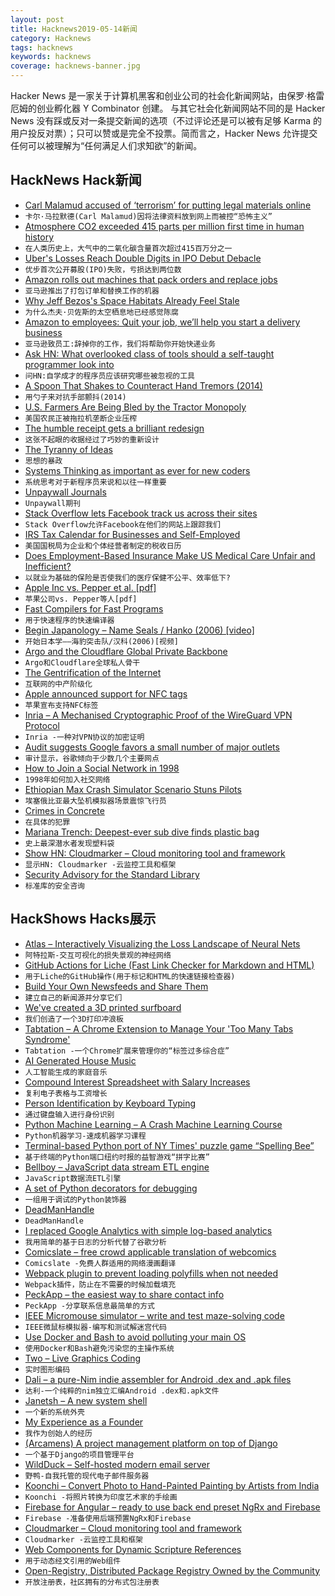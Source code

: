 ```yaml
---
layout: post
title: Hacknews2019-05-14新闻
category: Hacknews
tags: hacknews
keywords: hacknews
coverage: hacknews-banner.jpg
---
```


Hacker News 是一家关于计算机黑客和创业公司的社会化新闻网站，由保罗·格雷厄姆的创业孵化器 Y Combinator 创建。
与其它社会化新闻网站不同的是 Hacker News 没有踩或反对一条提交新闻的选项（不过评论还是可以被有足够 Karma 的用户投反对票）；只可以赞或是完全不投票。简而言之，Hacker News 允许提交任何可以被理解为“任何满足人们求知欲”的新闻。

## HackNews Hack新闻


- [Carl Malamud accused of ‘terrorism’ for putting legal materials online](https://www.nytimes.com/2019/05/13/us/politics/georgia-official-code-copyright.html)
- `卡尔·马拉默德(Carl Malamud)因将法律资料放到网上而被控“恐怖主义”`
- [Atmosphere CO2 exceeded 415 parts per million first time in human history](https://techcrunch.com/2019/05/12/co2-in-the-atmosphere-just-exceeded-415-parts-per-million-for-the-first-time-in-human-history/)
- `在人类历史上，大气中的二氧化碳含量首次超过415百万分之一`
- [Uber&#39;s Losses Reach Double Digits in IPO Debut Debacle](https://finance.yahoo.com/news/uber-shares-decline-second-day-091656484.html)
- `优步首次公开募股(IPO)失败，亏损达到两位数`
- [Amazon rolls out machines that pack orders and replace jobs](https://www.reuters.com/article/us-amazon-com-automation-exclusive-idUSKCN1SJ0X1)
- `亚马逊推出了打包订单和替换工作的机器`
- [Why Jeff Bezos&#39;s Space Habitats Already Feel Stale](https://www.citylab.com/perspective/2019/05/space-colony-design-jeff-bezos-blue-origin-oneill-colonies/589294/)
- `为什么杰夫·贝佐斯的太空栖息地已经感觉陈腐`
- [Amazon to employees: Quit your job, we’ll help you start a delivery business](https://arstechnica.com/information-technology/2019/05/amazon-to-employees-quit-your-job-well-help-you-start-a-delivery-business/)
- `亚马逊致员工:辞掉你的工作，我们将帮助你开始快递业务`
- [Ask HN: What overlooked class of tools should a self-taught programmer look into](item?id=19900955)
- `问HN:自学成才的程序员应该研究哪些被忽视的工具`
- [A Spoon That Shakes to Counteract Hand Tremors (2014)](https://www.npr.org/sections/health-shots/2014/05/13/310399325/a-spoon-that-shakes-to-counteract-hand-tremors)
- `用勺子来对抗手部颤抖(2014)`
- [U.S. Farmers Are Being Bled by the Tractor Monopoly](https://www.bloomberg.com/opinion/articles/2019-04-23/u-s-farmers-need-a-better-way-to-fix-their-tractors)
- `美国农民正被拖拉机垄断企业压榨`
- [The humble receipt gets a brilliant redesign](https://www.fastcompany.com/90347782/the-humble-receipt-gets-a-brilliant-redesign)
- `这张不起眼的收据经过了巧妙的重新设计`
- [The Tyranny of Ideas](https://nadiaeghbal.com/ideas)
- `思想的暴政`
- [Systems Thinking as important as ever for new coders](https://www.hanselman.com/blog/SystemsThinkingAsImportantAsEverForNewCoders.aspx)
- `系统思考对于新程序员来说和以往一样重要`
- [Unpaywall Journals](https://chrome.google.com/webstore/detail/unpaywall/iplffkdpngmdjhlpjmppncnlhomiipha?hl=en)
- `Unpaywall期刊`
- [Stack Overflow lets Facebook track us across their sites](https://meta.stackoverflow.com/questions/384864/stack-overflow-lets-facebook-track-us-across-their-sites?cb=1)
- `Stack Overflow允许Facebook在他们的网站上跟踪我们`
- [IRS Tax Calendar for Businesses and Self-Employed](https://www.irs.gov/businesses/small-businesses-self-employed/irs-tax-calendar-for-businesses-and-self-employed)
- `美国国税局为企业和个体经营者制定的税收日历`
- [Does Employment-Based Insurance Make US Medical Care Unfair and Inefficient?](https://jamanetwork.com/journals/jama/fullarticle/2733520)
- `以就业为基础的保险是否使我们的医疗保健不公平、效率低下?`
- [Apple Inc vs. Pepper et al. [pdf]](https://www.supremecourt.gov/opinions/18pdf/17-204_bq7d.pdf)
- `苹果公司vs. Pepper等人[pdf]`
- [Fast Compilers for Fast Programs](https://crawshaw.io/blog/fast-compilers)
- `用于快速程序的快速编译器`
- [Begin Japanology – Name Seals / Hanko (2006) [video]](https://www.youtube.com/watch?v=gaABnATXQbY)
- `开始日本学——海豹突击队/汉科(2006)[视频]`
- [Argo and the Cloudflare Global Private Backbone](https://blog.cloudflare.com/argo-and-the-cloudflare-global-private-backbone/?a)
- `Argo和Cloudflare全球私人骨干`
- [The Gentrification of the Internet](http://culturedigitally.org/2019/03/the-gentrification-of-the-internet/)
- `互联网的中产阶级化`
- [Apple announced support for NFC tags](https://twitter.com/SteveMoser/status/1127949077432426496)
- `苹果宣布支持NFC标签`
- [Inria – A Mechanised Cryptographic Proof of the WireGuard VPN Protocol](https://hal.inria.fr/hal-02100345)
- `Inria -一种对VPN协议的加密证明`
- [Audit suggests Google favors a small number of major outlets](https://www.cjr.org/tow_center/google-news-algorithm.php)
- `审计显示，谷歌倾向于少数几个主要网点`
- [How to Join a Social Network in 1998](http://www.ironicsans.com/2019/01/how_to_join_a_social_network_i.html)
- `1998年如何加入社交网络`
- [Ethiopian Max Crash Simulator Scenario Stuns Pilots](https://aviationweek.com/commercial-aviation/ethiopian-max-crash-simulator-scenario-stuns-pilots)
- `埃塞俄比亚最大坠机模拟器场景震惊飞行员`
- [Crimes in Concrete](https://www.firstthings.com/article/2019/06/crimes-in-concrete)
- `在具体的犯罪`
- [Mariana Trench: Deepest-ever sub dive finds plastic bag](https://www.bbc.co.uk/news/science-environment-48230157)
- `史上最深潜水者发现塑料袋`
- [Show HN: Cloudmarker – Cloud monitoring tool and framework](https://github.com/cloudmarker/cloudmarker)
- `显示HN: Cloudmarker -云监控工具和框架`
- [Security Advisory for the Standard Library](https://blog.rust-lang.org/2019/05/13/Security-advisory.html)
- `标准库的安全咨询`


## HackShows Hacks展示

- [ Atlas – Interactively Visualizing the Loss Landscape of Neural Nets](https://atls.ml/)
- `阿特拉斯-交互可视化的损失景观的神经网络`
- [ GitHub Actions for Liche (Fast Link Checker for Markdown and HTML)](https://github.com/peaceiris/actions-liche)
- `用于Liche的GitHub操作(用于标记和HTML的快速链接检查器)`
- [ Build Your Own Newsfeeds and Share Them](http://www.prjswan.com)
- `建立自己的新闻源并分享它们`
- [ We&#39;ve created a 3D printed surfboard](https://news.ycombinator.com/item?id=19897217)
- `我们创造了一个3D打印冲浪板`
- [ Tabtation – A Chrome Extension to Manage Your &#39;Too Many Tabs Syndrome&#39;](https://news.ycombinator.com/item?id=19890859)
- `Tabtation -一个Chrome扩展来管理你的“标签过多综合症”`
- [ AI Generated House Music](https://soundcloud.com/wrannaman/0022a)
- `人工智能生成的家庭音乐`
- [ Compound Interest Spreadsheet with Salary Increases](http://josephbisch.com/post/2019-05-11-compound-interest/)
- `复利电子表格与工资增长`
- [ Person Identification by Keyboard Typing](https://gradtype.darksi.de/)
- `通过键盘输入进行身份识别`
- [ Python Machine Learning – A Crash Machine Learning Course](https://github.com/machinelearningmindset/machine-learning-course)
- `Python机器学习-速成机器学习课程`
- [ Terminal-based Python port of NY Times&#39; puzzle game “Spelling Bee”](https://github.com/philshem/open-spelling-bee)
- `基于终端的Python端口纽约时报的益智游戏“拼字比赛”`
- [ Bellboy – JavaScript data stream ETL engine](https://github.com/Claviz/bellboy)
- `JavaScript数据流ETL引擎`
- [ A set of Python decorators for debugging](https://pypi.org/project/python-pydebug/)
- `一组用于调试的Python装饰器`
- [ DeadManHandle](https://www.deadmanhandle.com/dmh/login/)
- `DeadManHandle`
- [ I replaced Google Analytics with simple log-based analytics](https://benhoyt.com/writings/replacing-google-analytics/)
- `我用简单的基于日志的分析代替了谷歌分析`
- [ Comicslate – free crowd applicable translation of webcomics](https://comicslate.org/fr/sci-fi/freefall/d0000)
- `Comicslate -免费人群适用的网络漫画翻译`
- [ Webpack plugin to prevent loading polyfills when not needed](https://github.com/swimmadude66/webpack-nomodule-plugin)
- `Webpack插件，防止在不需要的时候加载填充`
- [ PeckApp – the easiest way to share contact info](https://www.producthunt.com/posts/peckapp)
- `PeckApp -分享联系信息最简单的方式`
- [ IEEE Micromouse simulator – write and test maze-solving code](https://github.com/mackorone/mms)
- `IEEE微鼠标模拟器-编写和测试解迷宫代码`
- [ Use Docker and Bash to avoid polluting your main OS](https://github.com/plyint/docker-aliases)
- `使用Docker和Bash避免污染您的主操作系统`
- [ Two – Live Graphics Coding](https://hugoam.github.io/two/towardsv1)
- `实时图形编码`
- [ Dali – a pure-Nim indie assembler for Android .dex and .apk files](https://forum.nim-lang.org/t/4840)
- `达利-一个纯粹的nim独立汇编Android .dex和.apk文件`
- [ Janetsh – A new system shell](https://github.com/andrewchambers/janetsh)
- `一个新的系统外壳`
- [ My Experience as a Founder](https://urlzs.com/8wYfF)
- `我作为创始人的经历`
- [ (Arcamens) A project management platform on top of Django](https://github.com/arcamens/arcamens)
- `一个基于Django的项目管理平台`
- [ WildDuck – Self-hosted modern email server](https://wildduck.email/)
- `野鸭-自我托管的现代电子邮件服务器`
- [ Koonchi – Convert Photo to Hand-Painted Painting by Artists from India](https://koonchi.com)
- `Koonchi -将照片转换为印度艺术家的手绘画`
- [ Firebase for Angular – ready to use back end preset NgRx and Firebase](https://mdbootstrap.com/freebies/angular/boilerplate/)
- `Firebase -准备使用后端预置NgRx和Firebase`
- [ Cloudmarker – Cloud monitoring tool and framework](https://github.com/cloudmarker/cloudmarker)
- `Cloudmarker -云监控工具和框架`
- [ Web Components for Dynamic Scripture References](https://jordan.shurmer.family/dev/scripture-web-components/)
- `用于动态经文引用的Web组件`
- [ Open-Registry, Distributed Package Registry Owned by the Community](https://open-registry.dev/)
- `开放注册表，社区拥有的分布式包注册表`


